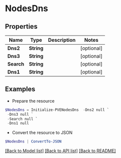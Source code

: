 # NodesDns
## Properties

Name | Type | Description | Notes
------------ | ------------- | ------------- | -------------
**Dns2** | **String** |  | [optional] 
**Dns3** | **String** |  | [optional] 
**Search** | **String** |  | [optional] 
**Dns1** | **String** |  | [optional] 

## Examples

- Prepare the resource
```powershell
$NodesDns = Initialize-PVENodesDns  -Dns2 null `
 -Dns3 null `
 -Search null `
 -Dns1 null
```

- Convert the resource to JSON
```powershell
$NodesDns | ConvertTo-JSON
```

[[Back to Model list]](../README.md#documentation-for-models) [[Back to API list]](../README.md#documentation-for-api-endpoints) [[Back to README]](../README.md)


